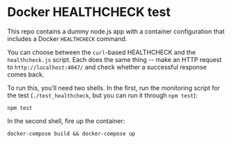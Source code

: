 # Docker HEALTHCHECK test

This repo contains a dummy node.js app with a container configuration that includes a Docker `HEALTHCHECK` command.

You can choose between the `curl`-based HEALTHCHECK and the `healthcheck.js` script. Each does the same thing -- make an HTTP request to `http://localhost:4047/` and check whether a successful response comes back.

To run this, you'll need two shells. In the first, run the monitoring script for the test (`./test_healthcheck`, but you can run it through `npm test`):

```
npm test
```

In the second shell, fire up the container:

```
docker-compose build && docker-compose up
```
